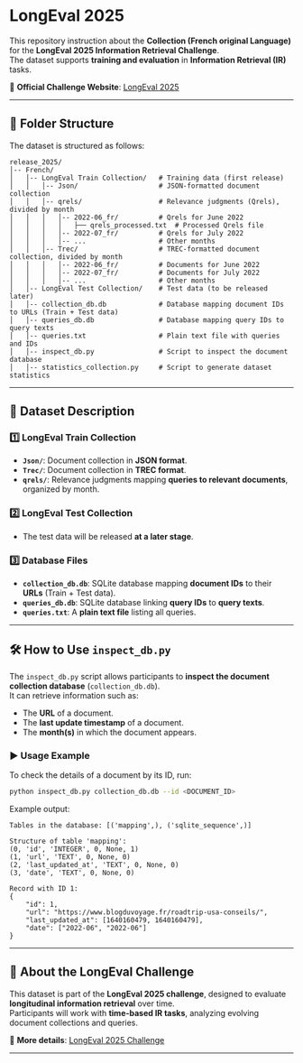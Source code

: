 # LongEval 2025

This repository instruction about the **Collection (French original Language)** for the **LongEval 2025 Information Retrieval Challenge**.  
The dataset supports **training and evaluation** in **Information Retrieval (IR)** tasks.

🔗 **Official Challenge Website**: [LongEval 2025](https://clef-longeval.github.io/)

---

## 📂 Folder Structure

The dataset is structured as follows:

```
release_2025/
│-- French/
│   │-- LongEval Train Collection/   # Training data (first release)
│   │   │-- Json/                    # JSON-formatted document collection
│   │   │-- qrels/                   # Relevance judgments (Qrels), divided by month
│   │   │   │-- 2022-06_fr/          # Qrels for June 2022
│   │   │   │   ├── qrels_processed.txt  # Processed Qrels file
│   │   │   │-- 2022-07_fr/          # Qrels for July 2022
│   │   │   │-- ...                  # Other months
│   │   │-- Trec/                    # TREC-formatted document collection, divided by month
│   │   │   │-- 2022-06_fr/          # Documents for June 2022
│   │   │   │-- 2022-07_fr/          # Documents for July 2022
│   │   │   │-- ...                  # Other months
│   │-- LongEval Test Collection/    # Test data (to be released later)
│   │-- collection_db.db             # Database mapping document IDs to URLs (Train + Test data)
│   │-- queries_db.db                # Database mapping query IDs to query texts
│   │-- queries.txt                  # Plain text file with queries and IDs
│   │-- inspect_db.py                # Script to inspect the document database
│   │-- statistics_collection.py     # Script to generate dataset statistics
```

---

## 📖 Dataset Description

### **1️⃣ LongEval Train Collection**
- **`Json/`**: Document collection in **JSON format**.
- **`Trec/`**: Document collection in **TREC format**.
- **`qrels/`**: Relevance judgments mapping **queries to relevant documents**, organized by month.

### **2️⃣ LongEval Test Collection**
- The test data will be released **at a later stage**.

### **3️⃣ Database Files**
- **`collection_db.db`**: SQLite database mapping **document IDs** to their **URLs** (Train + Test data).
- **`queries_db.db`**: SQLite database linking **query IDs** to **query texts**.
- **`queries.txt`**: A **plain text file** listing all queries.

---

## 🛠 How to Use `inspect_db.py`

The `inspect_db.py` script allows participants to **inspect the document collection database** (`collection_db.db`).  
It can retrieve information such as:
- The **URL** of a document.
- The **last update timestamp** of a document.
- The **month(s)** in which the document appears.

### ▶️ **Usage Example**

To check the details of a document by its ID, run:

```bash
python inspect_db.py collection_db.db --id <DOCUMENT_ID>
```

Example output:

```
Tables in the database: [('mapping',), ('sqlite_sequence',)]

Structure of table 'mapping':
(0, 'id', 'INTEGER', 0, None, 1)
(1, 'url', 'TEXT', 0, None, 0)
(2, 'last_updated_at', 'TEXT', 0, None, 0)
(3, 'date', 'TEXT', 0, None, 0)

Record with ID 1:
{
    "id": 1,
    "url": "https://www.blogduvoyage.fr/roadtrip-usa-conseils/",
    "last_updated_at": [1640160479, 1640160479],
    "date": ["2022-06", "2022-06"]
}
```

---

## 📌 About the LongEval Challenge  

This dataset is part of the **LongEval 2025 challenge**, designed to evaluate **longitudinal information retrieval** over time.  
Participants will work with **time-based IR tasks**, analyzing evolving document collections and queries.

📢 **More details**: [LongEval 2025 Challenge](https://clef-longeval.github.io/)

---

